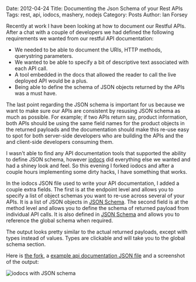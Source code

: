 Date: 2012-04-24
Title: Documenting the Json Schema of your Rest APIs 
Tags: rest, api, iodocs, mashery, nodejs 
Category: Posts
Author: Ian Forsey

Recently at work I have been looking at how to document our Restful APIs. After a chat with a couple of developers we had defined the following requirements we wanted from our restful API documentation:
 
 * We needed to be able to document the URIs, HTTP methods, querystring parameters.
 * We wanted to be able to specify a bit of descriptive text associated with each API call.
 * A tool embedded in the docs that allowed the reader to call the live deployed API would be a plus.
 * Being able to define the schema of JSON objects returned by the APIs was a must have.

The last point regarding the JSON schema is important for us because we want to make sure our APIs are consistent by resusing JSON schema as much as possible. For example; if two APIs return say, product information, both APIs should be using the same field names for the product objects in the returned payloads and the documentation should make this re-use easy to spot for both server-side developers who are building the APIs and the and client-side developers consuming them. 

I wasn't able to find any API documentation tools that supported the ability to define JSON schema, however [iodocs](https://github.com/mashery/iodocs) did everything else we wanted and had a shiney look and feel. So this evening I forked iodocs and after a couple hours implementing some dirty hacks, I have something that works. 

In the iodocs JSON file used to write your API documentation, I added a couple extra fields. The first is at the endpoint level and allows you to specify a list of object schemas you want to re-use across several of your APIs. It is a list of JSON objects in [JSON Schema](http://en.wikipedia.org/wiki/JSON#Schema). The second field is at the method level and allows you to define the schema of returned payload from individual API calls. It is also defined in [JSON Schema](http://en.wikipedia.org/wiki/JSON#Schema) and allows you to reference the global schema when required.

The output looks pretty similar to the actual returned payloads, except with types instead of values. Types are clickable and will take you to the global schema section. 

Here is [the fork](https://github.com/theon/iodocs), a [example api documentation JSON file](https://github.com/theon/iodocs/blob/master/public/data/zoo.json) and a screenshot of the output:

![iodocs with JSON schema](https://picasaweb.google.com/lh/photo/JgYEGd3a3ZCJzXB4NHbQkdMTjNZETYmyPJy0liipFm0?feat=directlink)